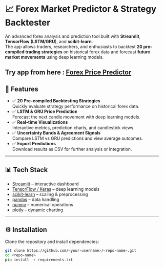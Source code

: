 # 📈 Forex Market Predictor & Strategy Backtester

An advanced forex analysis and prediction tool built with **Streamlit**, **TensorFlow (LSTM/GRU)**, and **scikit-learn**.  
The app allows traders, researchers, and enthusiasts to backtest **20 pre-compiled trading strategies** on historical forex data and forecast **future market movements** using deep learning models.

Try app from here : [Forex Price Predictor](https://forexpricepredictor.streamlit.app/Backtest)
---

## 🚀 Features
- ✅ **20 Pre-compiled Backtesting Strategies**  
  Quickly evaluate strategy performance on historical forex data.
- ✅ **LSTM & GRU Price Prediction**  
  Forecast the next candle movement with deep learning models.
- ✅ **Real-time Visualizations**  
  Interactive metrics, prediction charts, and candlestick views.
- ✅ **Uncertainty Bands & Agreement Signals**  
  Compare LSTM vs GRU predictions and view average outcomes.
- ✅ **Export Predictions**  
  Download results as CSV for further analysis or integration.

---

## 📊 Tech Stack
- [Streamlit](https://streamlit.io/) – interactive dashboard  
- [TensorFlow / Keras](https://www.tensorflow.org/) – deep learning models  
- [scikit-learn](https://scikit-learn.org/) – scaling & preprocessing  
- [pandas](https://pandas.pydata.org/) – data handling  
- [numpy](https://numpy.org/) – numerical operations  
- [plotly](https://plotly.com/python/) – dynamic charting  

---

## ⚙️ Installation
Clone the repository and install dependencies:

```bash
git clone https://github.com/<your-username>/<repo-name>.git
cd <repo-name>
pip install -r requirements.txt
